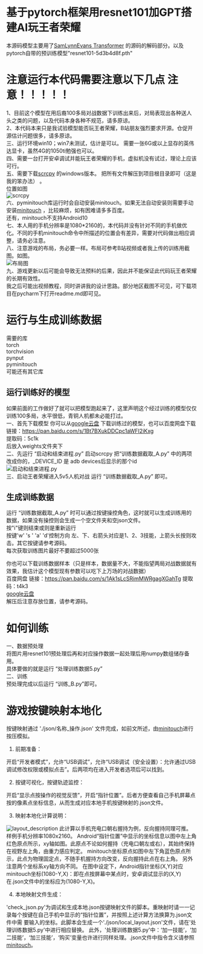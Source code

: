 # 基于pytorch框架用resnet101加GPT搭建AI玩王者荣耀
   本源码模型主要用了[SamLynnEvans Transformer](https://github.com/SamLynnEvans/Transformer) 的源码的解码部分。以及pytorch自带的预训练模型"resnet101-5d3b4d8f.pth"

# 注意运行本代码需要注意以下几点 注意！！！！！
1、目前这个模型在用后裔100多局对战数据下训练出来后，对局表现出各种送人头之类的问题，以及代码本身各种不规范，请多原谅。  
2、本代码本来只是我试验模型能否玩王者荣耀，B站朋友强烈要求开源。仓促开源估计问题很多，请多原谅。  
三、运行环境win10；win7未测试，估计是可以。  需要一张6G或以上显存的英伟达显卡，虽然4G的1050ti勉强也可以。  
四、需要一台打开安卓调试并能玩王者荣耀的手机，虚拟机没有试过，理论上应该可行。  
五、需要下载[scrcpy](https://github.com/Genymobile/scrcpy/blob/master/README.zh-Hans.md)  的windows版本。 把所有文件解压到项目根目录即可（这是我的笨办法） 。  
位置如图  
![scrcpy](image/scrcpy.png)  
六、pyminitouch库运行时会自动安装minitouch。如果无法自动安装则需要手动安装[minitouch](https://github.com/openstf/minitouch) ，比较麻烦，如有困难请多多百度。  
还有，minitouch不支持Android10  
七、本人用的手机分辨率是1080*2160的，本代码并没有针对不同的手机做优化。不同的手机minitouch命令中所描述的位置会有差异，需要对代码做出相应调整，请务必注意。  
八、注意游戏的布局，务必要一样。布局可参考B站视频或者我上传的训练用截图。如图。  
![布局图](image/85.jpg)  
九、游戏更新以后可能会导致无法预料的后果，因此并不能保证此代码玩王者荣耀的长期有效性。  
我之后可能出视频教程，同时讲讲我的设计思路。部分地区截图不可见，可下载项目在pycharm下打开readme.md即可见。

# 运行与生成训练数据
需要的库  
torch  
torchvision    
pynput  
pyminitouch  
可能还有其它库


## 运行训练好的模型
如果前面的工作做好了就可以把模型跑起来了，这里声明这个经过训练的模型仅仅训练100多局，水平很低，青铜人机都未必能打过。  
一、首先下载模型 你可以从[google云盘](https://drive.google.com/file/d/1HaDIMeVNixbGWViuBqvZr6uicyAUiyYT/view?usp=sharing) 下载训练过的模型，也可以百度网盘下载  
链接：https://pan.baidu.com/s/1Bt7BXukDDCpc1aWFI2iKxg   
提取码：5c1k  
后放入weights文件夹下  
二、先运行 “启动和结束进程.py” 启动scrcpy
把“训练数据截取_A.py” 中的两项改成你的，_DEVICE_ID 是 adb devices后显示的那个id  
![启动和结束进程.py](image/说明.png)  
三、启动王者荣耀进入5v5人机对战    运行 “训练数据截取_A.py” 即可。
## 生成训练数据
运行 “训练数据截取_A.py” 时可以通过按键操控角色，这时就可以生成训练用的数据，如果没有操控则会生成一个空文件夹和空json文件。  
按"i"键则结束或则是重新运行  
按键'w' 's ' 'a' 'd'控制方向  左、下、右箭头对应是1、2、3技能，上箭头长按则攻击。其它按键请参考源码。   
每次获取训练图片最好不要超过5000张  

你也可以下载训练数据样本（只是样本，数据量不大，不能指望两局对战数据就有效果，我估计这个模型现有参数可以吃下上万场的对战数据）  
百度网盘
链接：https://pan.baidu.com/s/1Ak1sLcSRimMWRgagXGahTg 
提取码：t4k3   
[google云盘](https://drive.google.com/file/d/1plN4xDaGgdRGiy6LT4qHG9O7US2I7_oS/view?usp=sharing)  
解压后注意存放位置，请参考源码。
# 如何训练
一、数据预处理  
将图片用resnet101预处理后再和对应操作数据一起处理后用numpy数组储存备用。  
具体要做的就是运行 “处理训练数据5.py”   
二、训练  
预处理完成以后运行 “训练_B.py”即可。

# 游戏按键映射本地化
按键映射通过 './json/名称_操作.json' 文件完成，如前文所述，由[minitouch](https://github.com/openstf/minitouch)进行按压模拟。
1. 前期准备：

开启“开发者模式”，允许“USB调试”，允许“USB调试（安全设置）：允许通过USB调试修改权限或模拟点击”。后两项均在进入开发者选项后可以找到。


2. 按键可视化，按键轨迹监控：

开启“显示点按操作的视觉反馈”，开启“指针位置”。后者方便查看自己手机屏幕点按的像素点坐标信息，从而生成对应本地手机按键映射的.json文件。

3. 映射本地化计算说明：

![layout_description](image/layout_description.PNG)
此计算以手机充电口朝右握持为例，反向握持同理可推。样例手机分辨率1080x2160。
Android“指针位置”中显示的坐标信息以图中左上角红色原点所示，xy轴如图。此原点不论如何握持（充电口朝左或右），其始终保持在视野左上角，由重力感应判定。
minitouch坐标原点如图中左下角蓝色原点所示，此点为物理固定点，不随手机握持方向改变，反向握持此点在右上角。
另外注意两个坐标系xy轴方向不同。
在图中设定下，Android指针坐标(X,Y)对应minitouch坐标(1080-Y,X)：即在点按屏幕中某点时，安卓调试显示的(X,Y)在.json文件中的坐标应为(1080-Y,X)。

4. 本地映射文件生成：

'check_json.py'为调试和生成本地.json按键映射文件的脚本。重映射时请一一记录每个按键在自己手机中显示的“指针位置”，并按照上述计算方法换算为.json文件中需
要输入的坐标。此脚本会生成一个'./json/local_layout.json'文件，请在'处理训练数据5.py'中进行相应替换。
此外，'处理训练数据5.py'中：‘加一技能’，‘加二技能’，‘加三技能’，‘购买’变量也许进行同样处理。.json文件中指令含义请参照[minitouch](https://github.com/openstf/minitouch)。


